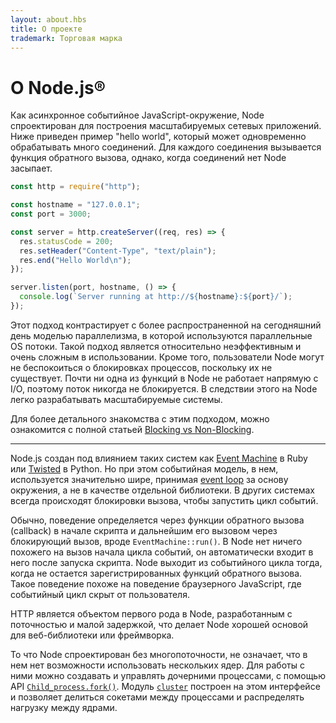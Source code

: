 ```yaml
---
layout: about.hbs
title: О проекте
trademark: Торговая марка
---
```


# О Node.js&reg;

Как асинхронное событийное JavaScript-окружение, Node спроектирован для построения
масштабируемых сетевых приложений. Ниже приведен пример "hello world", который
может одновременно обрабатывать много соединений. Для каждого соединения вызывается
функция обратного вызова, однако, когда соединений нет Node засыпает.

```javascript
const http = require("http");

const hostname = "127.0.0.1";
const port = 3000;

const server = http.createServer((req, res) => {
  res.statusCode = 200;
  res.setHeader("Content-Type", "text/plain");
  res.end("Hello World\n");
});

server.listen(port, hostname, () => {
  console.log(`Server running at http://${hostname}:${port}/`);
});
```

Этот подход контрастирует с более распространенной на сегодняшний день моделью параллелизма, в которой
используются параллельные OS потоки. Такой подход является относительно неэффективным и очень сложным
в использовании. Кроме того, пользователи Node могут не беспокоиться о блокировках процессов,
поскольку их не существует. Почти ни одна из функций в Node не работает напрямую с I/O,
поэтому поток никогда не блокируется. В следствии этого на Node легко разрабатывать масштабируемые системы.

Для более детального знакомства с этим подходом, можно ознакомится с полной статьей [Blocking vs Non-Blocking][].

---

Node.js создан под влиянием таких систем как [Event Machine][] в Ruby или
[Twisted][] в Python. Но при этом событийная модель, в нем, используется значительно шире, принимая
[event loop][] за основу окружения, а не в качестве отдельной библиотеки. В других системах всегда происходят
блокировки вызова, чтобы запустить цикл событий.

Обычно, поведение определяется через функции обратного вызова (callback) в начале
скрипта и дальнейшим его вызовом через блокирующий вызов, вроде `EventMachine::run()`.
В Node нет ничего похожего на вызов начала цикла событий, он автоматически входит в него после запуска скрипта.
Node выходит из событийного цикла тогда, когда не остается зарегистрированных функций обратного вызова.
Такое поведение похоже на поведение браузерного JavaScript, где событийный цикл скрыт от пользователя.

HTTP является объектом первого рода в Node, разработанным с поточностью и малой задержкой, что делает Node
хорошей основой для веб-библиотеки или фреймворка.

То что Node спроектирован без многопоточности, не означает, что в нем нет возможности
использовать нескольких ядер. Для работы с ними можно создавать и управлять дочерними процессами,
с помощью API [`Child_process.fork()`][]. Модуль [`cluster`][] построен на этом интерфейсе и позволяет делиться сокетами
между процессами и распределять нагрузку между ядрами.

[blocking vs non-blocking]: /ru/docs/guides/blocking-vs-non-blocking/
[`child_process.fork()`]: /api/child_process.html#child_process_child_process_fork_modulepath_args_options
[`cluster`]: /api/cluster.html
[event loop]: /ru/docs/guides/event-loop-timers-and-nexttick/
[event machine]: https://github.com/eventmachine/eventmachine
[twisted]: http://twistedmatrix.com/